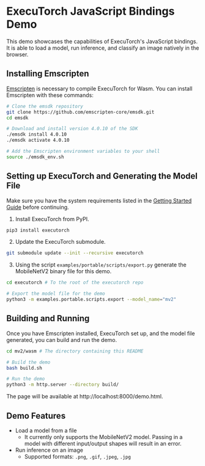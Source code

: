 # ExecuTorch JavaScript Bindings Demo

This demo showcases the capabilities of ExecuTorch's JavaScript bindings. It is able to load a model, run inference, and classify an image natively in the browser.

## Installing Emscripten

[Emscripten](https://emscripten.org/index.html) is necessary to compile ExecuTorch for Wasm. You can install Emscripten with these commands:

```bash
# Clone the emsdk repository
git clone https://github.com/emscripten-core/emsdk.git
cd emsdk

# Download and install version 4.0.10 of the SDK
./emsdk install 4.0.10
./emsdk activate 4.0.10

# Add the Emscripten environment variables to your shell
source ./emsdk_env.sh
```

## Setting up ExecuTorch and Generating the Model File

Make sure you have the system requirements listed in the [Getting Started Guide](https://docs.pytorch.org/executorch/main/getting-started.html#system-requirements) before continuing.

1. Install ExecuTorch from PyPI.
```bash
pip3 install executorch
```

2. Update the ExecuTorch submodule.
```bash
git submodule update --init --recursive executorch
```

3. Using the script `examples/portable/scripts/export.py` generate the MobileNetV2 binary file for this demo.

```bash
cd executorch # To the root of the executorch repo

# Export the model file for the demo
python3 -m examples.portable.scripts.export --model_name="mv2"
```

## Building and Running

Once you have Emscripten installed, ExecuTorch set up, and the model file generated, you can build and run the demo.

```bash
cd mv2/wasm # The directory containing this README

# Build the demo
bash build.sh

# Run the demo
python3 -m http.server --directory build/
```

The page will be available at http://localhost:8000/demo.html.

## Demo Features

- Load a model from a file
  - It currently only supports the MobileNetV2 model. Passing in a model with different input/output shapes will result in an error.
- Run inference on an image
  - Supported formats: `.png`, `.gif`, `.jpeg`, `.jpg`
